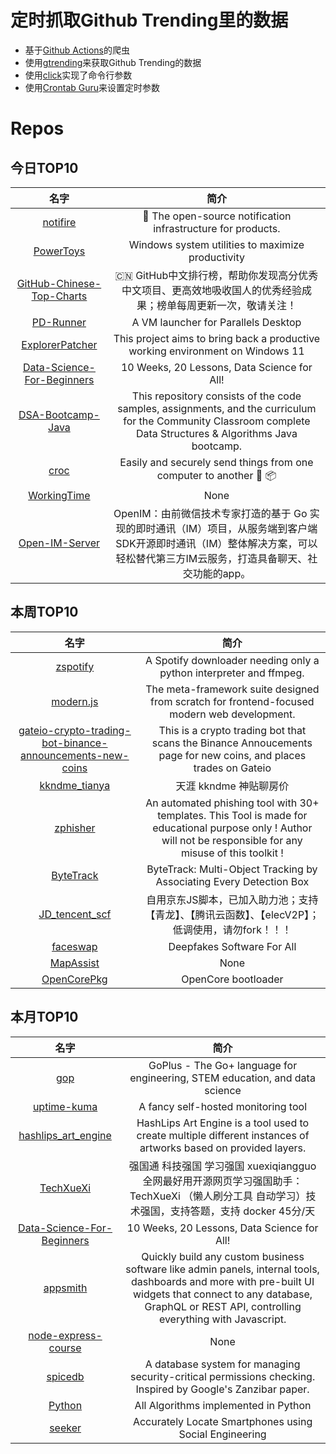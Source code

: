 # 定时抓取Github Trending里的数据
* 基于[Github Actions](https://docs.github.com/en/actions)的爬虫
* 使用[gtrending](https://github.com/hedythedev/gtrending)来获取Github Trending的数据
* 使用[click](https://github.com/pallets/click)实现了命令行参数
* 使用[Crontab Guru](https://crontab.guru/)来设置定时参数

# Repos
## 今日TOP10 
<!-- START OF DAILY_TOP10_REPOS -->
| 名字 | 简介 |
| :----: | :----: |
| [notifire](https://github.com/notifirehq/notifire) | 🚀 The open-source notification infrastructure for products. |
| [PowerToys](https://github.com/microsoft/PowerToys) | Windows system utilities to maximize productivity |
| [GitHub-Chinese-Top-Charts](https://github.com/kon9chunkit/GitHub-Chinese-Top-Charts) | 🇨🇳 GitHub中文排行榜，帮助你发现高分优秀中文项目、更高效地吸收国人的优秀经验成果；榜单每周更新一次，敬请关注！ |
| [PD-Runner](https://github.com/lihaoyun6/PD-Runner) | A VM launcher for Parallels Desktop |
| [ExplorerPatcher](https://github.com/valinet/ExplorerPatcher) | This project aims to bring back a productive working environment on Windows 11 |
| [Data-Science-For-Beginners](https://github.com/microsoft/Data-Science-For-Beginners) | 10 Weeks, 20 Lessons, Data Science for All! |
| [DSA-Bootcamp-Java](https://github.com/kunal-kushwaha/DSA-Bootcamp-Java) | This repository consists of the code samples, assignments, and the curriculum for the Community Classroom complete Data Structures & Algorithms Java bootcamp. |
| [croc](https://github.com/schollz/croc) | Easily and securely send things from one computer to another 🐊 📦 |
| [WorkingTime](https://github.com/WorkerLivesMatter/WorkingTime) | None |
| [Open-IM-Server](https://github.com/OpenIMSDK/Open-IM-Server) | OpenIM：由前微信技术专家打造的基于 Go 实现的即时通讯（IM）项目，从服务端到客户端SDK开源即时通讯（IM）整体解决方案，可以轻松替代第三方IM云服务，打造具备聊天、社交功能的app。 |
<!-- END OF DAILY_TOP10_REPOS -->

## 本周TOP10
<!-- START OF WEEKLY_TOP10_REPOS -->
| 名字 | 简介 |
| :----: | :----: |
| [zspotify](https://github.com/Footsiefat/zspotify) | A Spotify downloader needing only a python interpreter and ffmpeg. |
| [modern.js](https://github.com/modern-js-dev/modern.js) | The meta-framework suite designed from scratch for frontend-focused modern web development. |
| [gateio-crypto-trading-bot-binance-announcements-new-coins](https://github.com/CyberPunkMetalHead/gateio-crypto-trading-bot-binance-announcements-new-coins) | This is a crypto trading bot that scans the Binance Annoucements page for new coins, and places trades on Gateio |
| [kkndme_tianya](https://github.com/shengcaishizhan/kkndme_tianya) | 天涯 kkndme 神贴聊房价 |
| [zphisher](https://github.com/htr-tech/zphisher) | An automated phishing tool with 30+ templates. This Tool is made for educational purpose only ! Author will not be responsible for any misuse of this toolkit ! |
| [ByteTrack](https://github.com/ifzhang/ByteTrack) | ByteTrack: Multi-Object Tracking by Associating Every Detection Box |
| [JD_tencent_scf](https://github.com/zero205/JD_tencent_scf) | 自用京东JS脚本，已加入助力池；支持【青龙】、【腾讯云函数】、【elecV2P】；低调使用，请勿fork！！！ |
| [faceswap](https://github.com/deepfakes/faceswap) | Deepfakes Software For All |
| [MapAssist](https://github.com/misterokaygo/MapAssist) | None |
| [OpenCorePkg](https://github.com/acidanthera/OpenCorePkg) | OpenCore bootloader |
<!-- END OF WEEKLY_TOP10_REPOS -->

## 本月TOP10
<!-- START OF MONTHLY_TOP10_REPOS -->
| 名字 | 简介 |
| :----: | :----: |
| [gop](https://github.com/goplus/gop) | GoPlus - The Go+ language for engineering, STEM education, and data science |
| [uptime-kuma](https://github.com/louislam/uptime-kuma) | A fancy self-hosted monitoring tool |
| [hashlips_art_engine](https://github.com/HashLips/hashlips_art_engine) | HashLips Art Engine is a tool used to create multiple different instances of artworks based on provided layers. |
| [TechXueXi](https://github.com/TechXueXi/TechXueXi) | 强国通 科技强国 学习强国 xuexiqiangguo 全网最好用开源网页学习强国助手：TechXueXi （懒人刷分工具 自动学习）技术强国，支持答题，支持 docker 45分/天 |
| [Data-Science-For-Beginners](https://github.com/microsoft/Data-Science-For-Beginners) | 10 Weeks, 20 Lessons, Data Science for All! |
| [appsmith](https://github.com/appsmithorg/appsmith) | Quickly build any custom business software like admin panels, internal tools, dashboards and more with pre-built UI widgets that connect to any database, GraphQL or REST API, controlling everything with Javascript. |
| [node-express-course](https://github.com/john-smilga/node-express-course) | None |
| [spicedb](https://github.com/authzed/spicedb) | A database system for managing security-critical permissions checking. Inspired by Google's Zanzibar paper. |
| [Python](https://github.com/TheAlgorithms/Python) | All Algorithms implemented in Python |
| [seeker](https://github.com/thewhiteh4t/seeker) | Accurately Locate Smartphones using Social Engineering |
<!-- END OF MONTHLY_TOP10_REPOS -->

